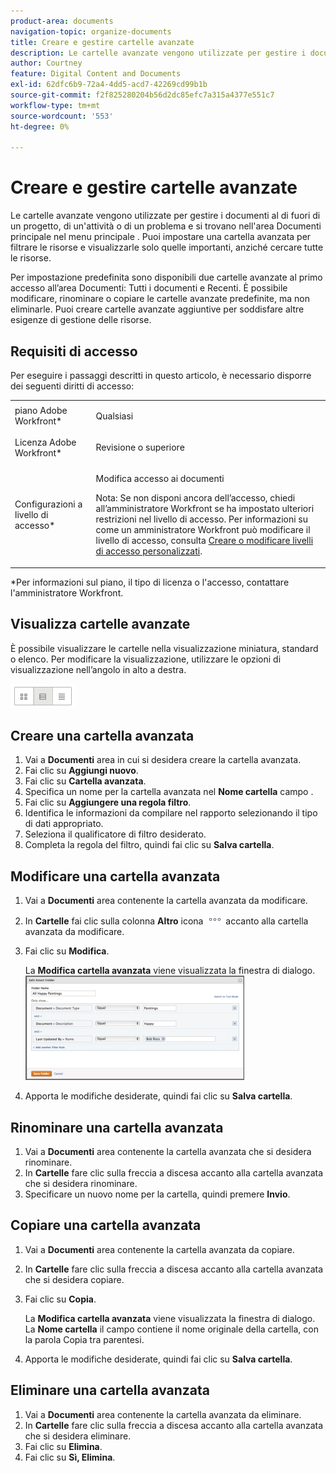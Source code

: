 ```yaml
---
product-area: documents
navigation-topic: organize-documents
title: Creare e gestire cartelle avanzate
description: Le cartelle avanzate vengono utilizzate per gestire i documenti al di fuori di un progetto, di un'attività o di un problema e si trovano nell'area Documenti principale nel menu principale . Puoi impostare una cartella avanzata per filtrare le risorse e visualizzarle solo quelle importanti, anziché cercare tutte le risorse.
author: Courtney
feature: Digital Content and Documents
exl-id: 62dfc6b9-72a4-4dd5-acd7-42269cd99b1b
source-git-commit: f2f825280204b56d2dc85efc7a315a4377e551c7
workflow-type: tm+mt
source-wordcount: '553'
ht-degree: 0%

---
```


# Creare e gestire cartelle avanzate

Le cartelle avanzate vengono utilizzate per gestire i documenti al di fuori di un progetto, di un&#39;attività o di un problema e si trovano nell&#39;area Documenti principale nel menu principale . Puoi impostare una cartella avanzata per filtrare le risorse e visualizzarle solo quelle importanti, anziché cercare tutte le risorse.

Per impostazione predefinita sono disponibili due cartelle avanzate al primo accesso all’area Documenti: Tutti i documenti e Recenti. È possibile modificare, rinominare o copiare le cartelle avanzate predefinite, ma non eliminarle. Puoi creare cartelle avanzate aggiuntive per soddisfare altre esigenze di gestione delle risorse.

## Requisiti di accesso

Per eseguire i passaggi descritti in questo articolo, è necessario disporre dei seguenti diritti di accesso:

<table style="table-layout:auto"> 
 <col> 
 <col> 
 <tbody> 
  <tr> 
   <td role="rowheader">piano Adobe Workfront*</td> 
   <td> <p>Qualsiasi</p> </td> 
  </tr> 
  <tr> 
   <td role="rowheader">Licenza Adobe Workfront*</td> 
   <td> <p>Revisione o superiore</p> </td> 
  </tr> 
  <tr> 
   <td role="rowheader">Configurazioni a livello di accesso*</td> 
   <td> <p>Modifica accesso ai documenti</p> <p>Nota: Se non disponi ancora dell’accesso, chiedi all’amministratore Workfront se ha impostato ulteriori restrizioni nel livello di accesso. Per informazioni su come un amministratore Workfront può modificare il livello di accesso, consulta <a href="../../administration-and-setup/add-users/configure-and-grant-access/create-modify-access-levels.md" class="MCXref xref">Creare o modificare livelli di accesso personalizzati</a>.</p> </td> 
  </tr> 
 </tbody> 
</table>

&#42;Per informazioni sul piano, il tipo di licenza o l&#39;accesso, contattare l&#39;amministratore Workfront.

## Visualizza cartelle avanzate 

È possibile visualizzare le cartelle nella visualizzazione miniatura, standard o elenco. Per modificare la visualizzazione, utilizzare le opzioni di visualizzazione nell’angolo in alto a destra.

![](assets/screenshot-2016-07-07-12.46.54.png)

## Creare una cartella avanzata 

1. Vai a **Documenti** area in cui si desidera creare la cartella avanzata.
1. Fai clic su **Aggiungi nuovo**.
1. Fai clic su **Cartella avanzata**.
1. Specifica un nome per la cartella avanzata nel **Nome cartella** campo .
1. Fai clic su **Aggiungere una regola filtro**.
1. Identifica le informazioni da compilare nel rapporto selezionando il tipo di dati appropriato.
1. Seleziona il qualificatore di filtro desiderato. 
1. Completa la regola del filtro, quindi fai clic su **Salva cartella**.

## Modificare una cartella avanzata 

1. Vai a **Documenti** area contenente la cartella avanzata da modificare.
1. In **Cartelle** fai clic sulla colonna **Altro** icona ![](assets/more-icon.png) accanto alla cartella avanzata da modificare.
1. Fai clic su **Modifica**.

   La **Modifica cartella avanzata** viene visualizzata la finestra di dialogo.\
   ![](assets/screen-shot-2013-08-14-at-8.42.04-am-350x167.png)

1. Apporta le modifiche desiderate, quindi fai clic su **Salva cartella**.

## Rinominare una cartella avanzata 

1. Vai a **Documenti** area contenente la cartella avanzata che si desidera rinominare.
1. In **Cartelle** fare clic sulla freccia a discesa accanto alla cartella avanzata che si desidera rinominare.
1. Specificare un nuovo nome per la cartella, quindi premere **Invio**.

## Copiare una cartella avanzata

1. Vai a **Documenti** area contenente la cartella avanzata da copiare.
1. In **Cartelle** fare clic sulla freccia a discesa accanto alla cartella avanzata che si desidera copiare.
1. Fai clic su **Copia**.

   La **Modifica cartella avanzata** viene visualizzata la finestra di dialogo. La **Nome cartella** il campo contiene il nome originale della cartella, con la parola Copia tra parentesi.

1. Apporta le modifiche desiderate, quindi fai clic su **Salva cartella**.

## Eliminare una cartella avanzata 

1. Vai a **Documenti** area contenente la cartella avanzata da eliminare.
1. In **Cartelle** fare clic sulla freccia a discesa accanto alla cartella avanzata che si desidera eliminare.
1. Fai clic su **Elimina**.
1. Fai clic su **Sì, Elimina**.

